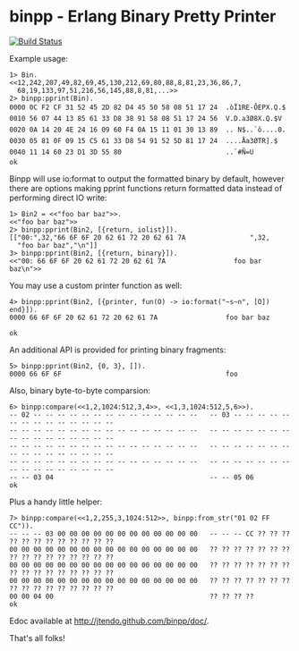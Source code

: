 binpp - Erlang Binary Pretty Printer
===================================

[![Build Status](https://secure.travis-ci.org/jtendo/binpp.png)](http://travis-ci.org/jtendo/binpp)

Example usage:

    1> Bin.
    <<12,242,207,49,82,69,45,130,212,69,80,88,8,81,23,36,86,7,
      68,19,133,97,51,216,56,145,88,8,81,...>>
    2> binpp:pprint(Bin).
    0000 0C F2 CF 31 52 45 2D 82 D4 45 50 58 08 51 17 24  .òÏ1RE-ÔEPX.Q.$
    0010 56 07 44 13 85 61 33 D8 38 91 58 08 51 17 24 56  V.D.a3Ø8X.Q.$V
    0020 0A 14 20 4E 24 16 09 60 F4 0A 15 11 01 30 13 89  .. N$..`ô....0.
    0030 05 81 0F 09 15 C5 61 33 D8 54 91 52 5D 81 17 24  ....Åa3ØTR].$
    0040 11 14 60 23 D1 3D 55 80                          ..`#Ñ=U
    ok

Binpp will use io:format to output the formatted binary by default, however
there are options making pprint functions return formatted data instead
of performing direct IO write:

    1> Bin2 = <<"foo bar baz">>.
    <<"foo bar baz">>
    2> binpp:pprint(Bin2, [{return, iolist}]).
    [["00:",32,"66 6F 6F 20 62 61 72 20 62 61 7A                ",32,
      "foo bar baz","\n"]]
    3> binpp:pprint(Bin2, [{return, binary}]).
    <<"00: 66 6F 6F 20 62 61 72 20 62 61 7A                 foo bar baz\n">>

You may use a custom printer function as well:

    4> binpp:pprint(Bin2, [{printer, fun(O) -> io:format("~s~n", [O]) end}]).
    0000 66 6F 6F 20 62 61 72 20 62 61 7A                 foo bar baz

    ok

An additional API is provided for printing binary fragments:

    5> binpp:pprint(Bin2, {0, 3}, []).
    0000 66 6F 6F                                         foo

Also, binary byte-to-byte comparsion:

    6> binpp:compare(<<1,2,1024:512,3,4>>, <<1,3,1024:512,5,6>>).
    -- 02 -- -- -- -- -- -- -- -- -- -- -- -- -- --   -- 03 -- -- -- -- -- -- -- -- -- -- -- -- -- --
    -- -- -- -- -- -- -- -- -- -- -- -- -- -- -- --   -- -- -- -- -- -- -- -- -- -- -- -- -- -- -- --
    -- -- -- -- -- -- -- -- -- -- -- -- -- -- -- --   -- -- -- -- -- -- -- -- -- -- -- -- -- -- -- --
    -- -- -- -- -- -- -- -- -- -- -- -- -- -- -- --   -- -- -- -- -- -- -- -- -- -- -- -- -- -- -- --
    -- -- 03 04                                       -- -- 05 06
    ok

Plus a handy little helper:

    7> binpp:compare(<<1,2,255,3,1024:512>>, binpp:from_str("01 02 FF CC")).
    -- -- -- 03 00 00 00 00 00 00 00 00 00 00 00 00   -- -- -- CC ?? ?? ?? ?? ?? ?? ?? ?? ?? ?? ?? ??
    00 00 00 00 00 00 00 00 00 00 00 00 00 00 00 00   ?? ?? ?? ?? ?? ?? ?? ?? ?? ?? ?? ?? ?? ?? ?? ??
    00 00 00 00 00 00 00 00 00 00 00 00 00 00 00 00   ?? ?? ?? ?? ?? ?? ?? ?? ?? ?? ?? ?? ?? ?? ?? ??
    00 00 00 00 00 00 00 00 00 00 00 00 00 00 00 00   ?? ?? ?? ?? ?? ?? ?? ?? ?? ?? ?? ?? ?? ?? ?? ??
    00 00 04 00                                       ?? ?? ?? ??
    ok


Edoc available at http://jtendo.github.com/binpp/doc/.

That's all folks!

